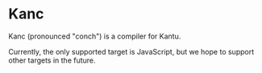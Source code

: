 # Kanc

Kanc (pronounced "conch") is a compiler for Kantu.

Currently, the only supported target is JavaScript, but we hope to support other targets in the future.
